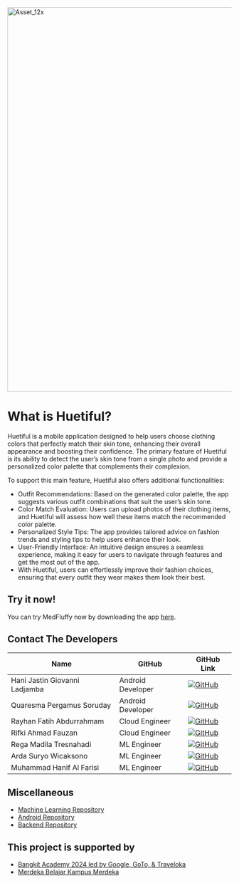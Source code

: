 <img width="863" alt="Asset_12x" src="https://github.com/Huetiful/Huetiful/assets/173178040/3a46cdb6-11c2-4be9-8f03-078ee78cc6c1">

# What is Huetiful?

Huetiful is a mobile application designed to help users choose clothing colors that perfectly match their skin tone, enhancing their overall appearance and boosting their confidence. The primary feature of Huetiful is its ability to detect the user’s skin tone from a single photo and provide a personalized color palette that complements their complexion.

To support this main feature, Huetiful also offers additional functionalities:

- Outfit Recommendations: Based on the generated color palette, the app suggests various outfit combinations that suit the user’s skin tone.
- Color Match Evaluation: Users can upload photos of their clothing items, and Huetiful will assess how well these items match the recommended color palette.
- Personalized Style Tips: The app provides tailored advice on fashion trends and styling tips to help users enhance their look.
- User-Friendly Interface: An intuitive design ensures a seamless experience, making it easy for users to navigate through features and get the most out of the app.
- With Huetiful, users can effortlessly improve their fashion choices, ensuring that every outfit they wear makes them look their best.

## Try it now!

You can try MedFluffy now by downloading the app [here](https://kampusmerdeka.kemdikbud.go.id/).

## Contact The Developers

| Name                       | GitHub            | GitHub Link                          
|----------------------------|-------------------|--------------------------------------
| Hani Jastin Giovanni Ladjamba     | Android Developer | [![GitHub](https://img.shields.io/badge/GitHub--blue?style=social&logo=github)](https://github.com/haniladjamba) 
| Quaresma Pergamus Soruday  | Android Developer | [![GitHub](https://img.shields.io/badge/GitHub--blue?style=social&logo=github)](https://github.com/03Res) 
| Rayhan Fatih Abdurrahmam   | Cloud Engineer    | [![GitHub](https://img.shields.io/badge/GitHub--blue?style=social&logo=github)](https://github.com/rayhanfth) 
| Rifki Ahmad Fauzan         | Cloud Engineer    | [![GitHub](https://img.shields.io/badge/GitHub--blue?style=social&logo=github)](https://github.com/lohlohko) 
| Rega Madila Tresnahadi     | ML Engineer       | [![GitHub](https://img.shields.io/badge/GitHub--blue?style=social&logo=github)](https://github.com/RegaMadila) 
| Arda Suryo Wicaksono       | ML Engineer       | [![GitHub](https://img.shields.io/badge/GitHub--blue?style=social&logo=github)](https://github.com/ardasuryo) 
| Muhammad Hanif Al Farisi   | ML Engineer       | [![GitHub](https://img.shields.io/badge/GitHub--blue?style=social&logo=github)](https://github.com/hanifalfarisi01) 

## Miscellaneous

- [Machine Learning Repository](#)
- [Android Repository](#)
- [Backend Repository](#)


## This project is supported by

- [Bangkit Academy 2024 led by Google, GoTo, & Traveloka](https://www.dicoding.com/programs/bangkit)
- [Merdeka Belajar Kampus Merdeka](https://kampusmerdeka.kemdikbud.go.id/)

<!---
Huetiful/Huetiful is a ✨ special ✨ repository because its `README.md` (this file) appears on your GitHub profile.
You can click the Preview link to take a look at your changes.
--->
